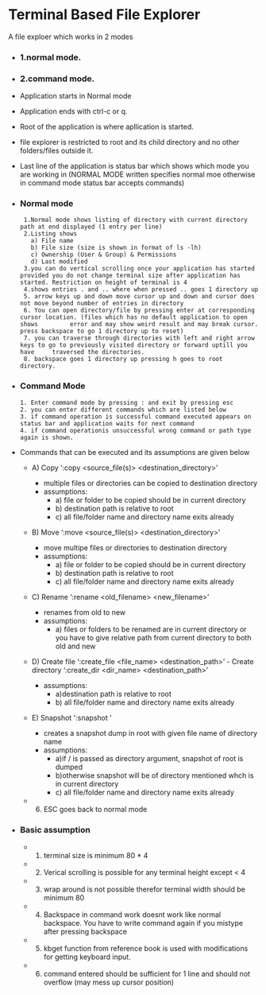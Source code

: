 # Terminal Based File Explorer

A file exploer which works in 2 modes
- ### 1.normal mode.
- ### 2.command mode.
- Application starts in Normal mode
- Application ends with ctrl-c or q.
- Root of the application is where apllication is started.
- file explorer is restricted to root and its child directory and no other folders/files outside it.
- Last line of the application is status bar which shows which mode you are working in (NORMAL MODE written specifies normal moe otherwise in command mode status bar accepts commands)

- ### Normal mode
       1.Normal mode shows listing of directory with current directory path at end displayed (1 entry per line)
       2.Listing shows
         a) File name
         b) File size (size is shown in format of ls -lh)
         c) Ownership (User & Group) & Permissions
         d) Last modified
       3.you can do vertical scrolling once your application has started provided you do not change terminal size after application has started. Restriction on height of terminal is 4
       4.shows entries . and .. where when pressed .. goes 1 directory up
       5. arrow keys up and down move cursor up and down and cursor does not move beyond number of entries in directory
       6. You can open directory/file by pressing enter at corresponding cursor location. (files which has no default application to open shows 	    error and may show weird result and may break cursor. press backspace to go 1 directory up to reset)
       7. you can traverse through directories with left and right arrow keys to go to previously visited directory or forward uptill you have 	   traversed the directories.
       8. backspace goes 1 directory up pressing h goes to root directory.

- ### Command Mode
      1. Enter command mode by pressing : and exit by pressing esc
      2. you can enter different commands which are listed below
      3. if command operation is successful command executed appears on status bar and application waits for next command
      4. if command operationis unsuccessful wrong command or path type again is shown.
- Commands that can be executed and its assumptions are given below
	- A) Copy ‘:copy <source_file(s)> <destination_directory>’
	  - multiple files or directories can be copied to destination directory
	  - assumptions:
	    - a) file or folder to be copied should be in current directory
	    - b) destination path is relative to root
	    - c) all file/folder name and directory name exits already
	- B) Move ‘:move <source_file(s)> <destination_directory>’
	  - move multipe files or directories to destination directory
	  - assumptions:
	    - a) file or folder to be copied should be in current directory
	    - b) destination path is relative to root
	    - c) all file/folder name and directory name exits already
	- C) Rename ‘:rename <old_filename> <new_filename>’
	  - renames from old to new
	  - assumptions:
	    - a) files or folders to be renamed are in current directory or you have to give relative path from current 					   directory to both old and new
	- D) Create file ‘:create_file <file_name> <destination_path>’
          - Create directory ‘:create_dir <dir_name> <destination_path>’
	  - assumptions:
	    - a)destination path is relative to root
	    - b) all file/folder name and directory name exits already

	- E) Snapshot ':snapshot <directory name> <output-file>'
	  - creates a snapshot dump in root with given file name of directory name
	  - assumptions:
	    - a)if / is passed as directory argument, snapshot of root is dumped
	    - b)otherwise snapshot will be of directory mentioned whch is in current directory
	    - c) all file/folder name and directory name exits already
     - 6. ESC goes back to normal mode

- ### Basic assumption
  - 1. terminal size is minimum 80 * 4
  - 2. Verical scrolling is possible for any terminal height except < 4
  - 3. wrap around is not possible therefor terminal width should be minimum 80
  - 4. Backspace in command work doesnt work like normal backspace. You have to write command again if you mistype after pressing backspace
  - 5. kbget function from reference book is used with modifications for getting keyboard input.
  - 6. command entered should be sufficient for 1 line and should not overflow (may mess up cursor position)






